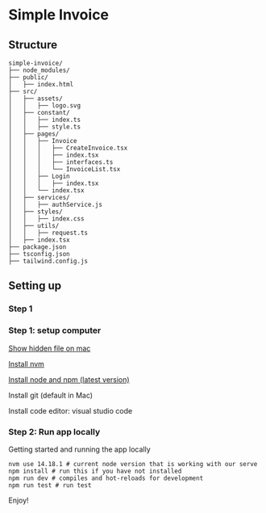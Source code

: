 # Simple Invoice
## Structure
```
simple-invoice/
├── node_modules/
├── public/
│   ├── index.html
├── src/
│   ├── assets/
│   │   ├── logo.svg
│   ├── constant/
│   │   ├── index.ts
│   │   ├── style.ts
│   ├── pages/
│   │   ├── Invoice
│   │   │   ├── CreateInvoice.tsx
│   │   │   ├── index.tsx
│   │   │   ├── interfaces.ts
│   │   │   └── InvoiceList.tsx
│   │   ├── Login
│   │   │   ├── index.tsx
│   │   └── index.tsx
│   ├── services/
│   │   ├── authService.js
│   ├── styles/
│   │   ├── index.css
│   ├── utils/
│   │   ├── request.ts
│   ├── index.tsx
├── package.json
├── tsconfig.json
├── tailwind.config.js
```

## Setting up

### Step 1

### Step 1: setup computer

[Show hidden file on mac](https://nordlocker.com/blog/how-to-show-hidden-files-mac)


[Install nvm](https://medium.com/devops-techable/how-to-install-nvm-node-version-manager-on-macos-with-homebrew-1bc10626181)

[Install node and npm (latest version)](https://medium.com/@lucaskay/install-node-and-npm-using-nvm-in-mac-or-linux-ubuntu-f0c85153e173)

Install git (default in Mac)

Install code editor: visual studio code

### Step 2: Run app locally

Getting started and running the app locally
```
nvm use 14.18.1 # current node version that is working with our serve
npm install # run this if you have not installed
npm run dev # compiles and hot-reloads for development
npm run test # run test
```

Enjoy!